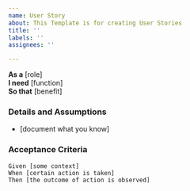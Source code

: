 ```yaml
---
name: User Story
about: This Template is for creating User Stories
title: ''
labels: ''
assignees: ''

---
```


**As a** [role]  
 **I need** [function]  
 **So that** [benefit]  
   
 ### Details and Assumptions
 * [document what you know]
   
 ### Acceptance Criteria
 
  ```gherkin
 Given [some context]
 When [certain action is taken]
 Then [the outcome of action is observed]
 ```
